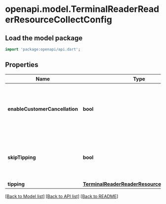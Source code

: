 # openapi.model.TerminalReaderReaderResourceCollectConfig

## Load the model package
```dart
import 'package:openapi/api.dart';
```

## Properties
Name | Type | Description | Notes
------------ | ------------- | ------------- | -------------
**enableCustomerCancellation** | **bool** | Enable customer-initiated cancellation when processing this payment. | [optional] 
**skipTipping** | **bool** | Override showing a tipping selection screen on this transaction. | [optional] 
**tipping** | [**TerminalReaderReaderResourceTippingConfig**](TerminalReaderReaderResourceTippingConfig.md) |  | [optional] 

[[Back to Model list]](../README.md#documentation-for-models) [[Back to API list]](../README.md#documentation-for-api-endpoints) [[Back to README]](../README.md)


